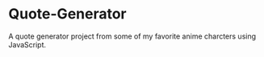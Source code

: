 # Quote-Generator

A quote generator project from some of my favorite anime charcters using JavaScript.
